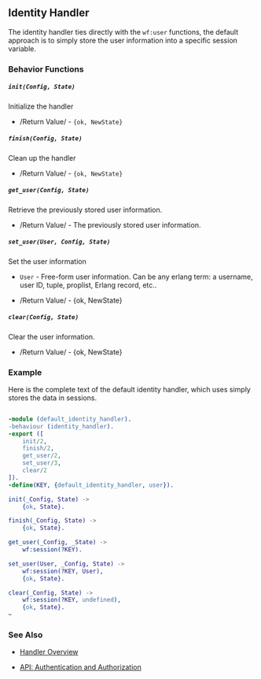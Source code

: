 <!-- dash: Handlers - Identity | Guide | ###:Section -->



## Identity Handler

The identity handler ties directly with the `wf:user` functions, the default
approach is to simply store the user information into a specific session
variable.

### Behavior Functions

##### `init(Config, State)`

  Initialize the handler

 *  /Return Value/ - `{ok, NewState}`

##### `finish(Config, State)`

  Clean up the handler

 *  /Return Value/ - `{ok, NewState}`

##### `get_user(Config, State)`

  Retrieve the previously stored user information.

 *  /Return Value/ - The previously stored user information.

##### `set_user(User, Config, State)`

  Set the user information

 *  `User` - Free-form user information. Can be any erlang term: a username,
	     user ID, tuple, proplist, Erlang record, etc..

 *  /Return Value/ - {ok, NewState}

##### `clear(Config, State)`

  Clear the user information.

 *  /Return Value/ - {ok, NewState}

### Example

Here is the complete text of the default identity handler, which uses simply
stores the data in sessions.

```erlang

-module (default_identity_handler).
-behaviour (identity_handler).
-export ([
    init/2,
    finish/2,
    get_user/2,
    set_user/3,
    clear/2
]).
-define(KEY, {default_identity_handler, user}).

init(_Config, State) ->
    {ok, State}.

finish(_Config, State) ->
    {ok, State}.

get_user(_Config, _State) ->
    wf:session(?KEY).

set_user(User, _Config, State) ->
    wf:session(?KEY, User),
    {ok, State}.

clear(_Config, State) ->
    wf:session(?KEY, undefined),
    {ok, State}.
~


```


### See Also

 *  [Handler Overview](./handlers.md)

 *  [API: Authentication and Authorization](./api.md)
